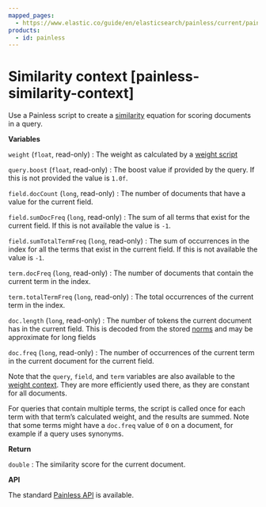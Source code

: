 ```yaml
---
mapped_pages:
  - https://www.elastic.co/guide/en/elasticsearch/painless/current/painless-similarity-context.html
products:
  - id: painless
---
```


# Similarity context [painless-similarity-context]

Use a Painless script to create a [similarity](/reference/elasticsearch/index-settings/similarity.md) equation for scoring documents in a query.

**Variables**

`weight` (`float`, read-only)
:   The weight as calculated by a [weight script](/reference/scripting-languages/painless/painless-weight-context.md)

`query.boost` (`float`, read-only)
:   The boost value if provided by the query. If this is not provided the value is `1.0f`.

`field.docCount` (`long`, read-only)
:   The number of documents that have a value for the current field.

`field.sumDocFreq` (`long`, read-only)
:   The sum of all terms that exist for the current field. If this is not available the value is `-1`.

`field.sumTotalTermFreq` (`long`, read-only)
:   The sum of occurrences in the index for all the terms that exist in the current field. If this is not available the value is `-1`.

`term.docFreq` (`long`, read-only)
:   The number of documents that contain the current term in the index.

`term.totalTermFreq` (`long`, read-only)
:   The total occurrences of the current term in the index.

`doc.length` (`long`, read-only)
:   The number of tokens the current document has in the current field. This is decoded from the stored [norms](/reference/elasticsearch/mapping-reference/norms.md) and may be approximate for long fields

`doc.freq` (`long`, read-only)
:   The number of occurrences of the current term in the current document for the current field.

Note that the `query`, `field`, and `term` variables are also available to the [weight context](/reference/scripting-languages/painless/painless-weight-context.md). They are more efficiently used there, as they are constant for all documents.

For queries that contain multiple terms, the script is called once for each term with that term’s calculated weight, and the results are summed. Note that some terms might have a `doc.freq` value of `0` on a document, for example if a query uses synonyms.

**Return**

`double`
:   The similarity score for the current document.

**API**

The standard [Painless API](https://www.elastic.co/guide/en/elasticsearch/painless/current/painless-api-reference-shared.html) is available.

